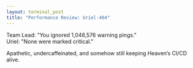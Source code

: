 ```yaml
---
layout: terminal_post
title: "Performance Review: Uriel-404"
---
```


Team Lead: "You ignored 1,048,576 warning pings."  
Uriel: "None were marked critical."

Apathetic, undercaffeinated, and somehow still keeping Heaven’s CI/CD alive.